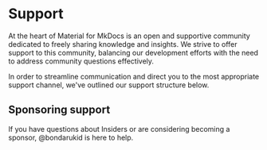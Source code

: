# Support

At the heart of Material for MkDocs is an open and supportive community dedicated
to freely sharing knowledge and insights. We strive to offer support to this
community, balancing our development efforts with the need to address community
questions effectively.

In order to streamline communication and direct you to the most appropriate
support channel, we've outlined our support structure below.

## Sponsoring support

If you have questions about Insiders or are considering becoming a sponsor,
@bondarukid is here to help.